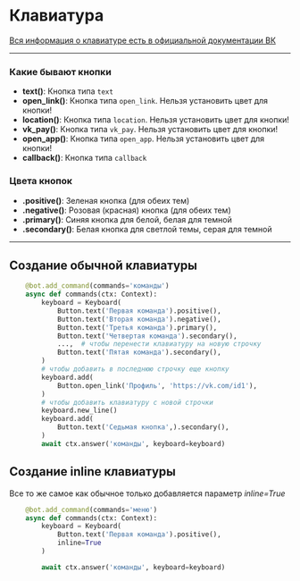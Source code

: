 # Клавиатура

[Вся информация о клавиатуре есть в официальной документации ВК](https://dev.vk.com/ru/api/bots/development/keyboard)

***


### Какие бывают кнопки

 * __text()__: Кнопка типа `text`
 * __open_link()__: Кнопка типа `open_link`. Нельзя установить цвет для кнопки!
 * __location()__: Кнопка типа `location`. Нельзя установить цвет для кнопки!
 * __vk_pay()__: Кнопка типа `vk_pay`. Нельзя установить цвет для кнопки!
 * __open_app()__: Кнопка типа `open_app`. Нельзя установить цвет для кнопки!
 * __callback()__: Кнопка типа `callback`

### Цвета кнопок

 * __.positive()__: Зеленая кнопка (для обеих тем)
 * __.negative()__: Розовая (красная) кнопка (для обеих тем)
 * __.primary()__: Синяя кнопка для белой, белая для темной
 * __.secondary()__: Белая кнопка для светлой темы, серая для темной

***

## Создание обычной клавиатуры

```python
    @bot.add_command(commands='команды')
    async def commands(ctx: Context):
        keyboard = Keyboard(
            Button.text('Первая команда').positive(),
            Button.text('Вторая команда').negative(),
            Button.text('Третья команда').primary(),
            Button.text('Четвертая команда').secondary(),
            ...,  # чтобы перенести клавиатуру на новую строчку
            Button.text('Пятая команда').secondary(),
        )
        # чтобы добавить в последнюю строчку еще кнопку
        keyboard.add(
            Button.open_link('Профиль', 'https://vk.com/id1'),
        )
        # чтобы добавить клавиатуру с новой строчки
        keyboard.new_line()
        keyboard.add(
            Button.text('Седьмая кнопка',).secondary(),
        )
        await ctx.answer('команды', keyboard=keyboard)
```

## Создание inline клавиатуры 

Все то же самое как обычное только добавляется параметр _inline=True_

```python
    @bot.add_command(commands='меню')
    async def commands(ctx: Context):
        keyboard = Keyboard(
            Button.text('Первая команда').positive(),
            inline=True
        )

        await ctx.answer('команды', keyboard=keyboard)
```



